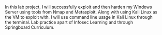 In this lab project, I will successfully exploit and then harden my Windows Server using tools from Nmap and Metasploit. Along with using Kali Linux as the VM to exploit with. I will use command line usage in Kali Linux through the terminal. Lab practice apart of Infosec Learning and through Springboard Curriculum.
